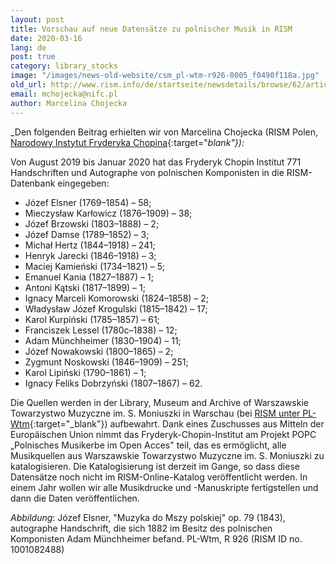 ```yaml
---
layout: post
title: Vorschau auf neue Datensätze zu polnischer Musik in RISM
date: 2020-03-16
lang: de
post: true
category: library_stocks
image: "/images/news-old-website/csm_pl-wtm-r926-0005_f0490f118a.jpg"
old_url: http://www.rism.info/de/startseite/newsdetails/browse/62/article/64/preview-of-new-records-for-polish-music-in-rism.html
email: mchojecka@nifc.pl
author: Marcelina Chojecka
---
```



_Den folgenden Beitrag erhielten wir von Marcelina Chojecka (RISM Polen, [Narodowy Instytut Fryderyka Chopina](https://nifc.pl/pl){:target="_blank"}):_

Von August 2019 bis Januar 2020 hat das Fryderyk Chopin Institut 771 Handschriften und Autographe von polnischen Komponisten in die RISM-Datenbank eingegeben:

- Józef Elsner (1769–1854) – 58;
- Mieczysław Karłowicz (1876–1909) – 38;
- Józef Brzowski (1803–1888) – 2;
- Józef Damse (1789–1852) – 3;
- Michał Hertz (1844–1918) – 241;
- Henryk Jarecki (1846–1918) – 3;
- Maciej Kamieński (1734–1821) – 5;
- Emanuel Kania (1827–1887) – 1;
- Antoni Kątski (1817–1899) – 1;
- Ignacy Marceli Komorowski (1824–1858) – 2;
- Władysław Józef Krogulski (1815–1842) – 17;
- Karol Kurpiński (1785–1857) – 61;
- Franciszek Lessel (1780c–1838) – 12;
- Adam Münchheimer (1830–1904) – 11;
- Józef Nowakowski (1800–1865) – 2;
- Zygmunt Noskowski (1846–1909) – 251;
- Karol Lipiński (1790–1861) – 1;
- Ignacy Feliks Dobrzyński (1807–1867) – 62.



Die Quellen werden in der Library, Museum and Archive of Warszawskie Towarzystwo Muzyczne im. S. Moniuszki in Warschau (bei [RISM unter PL-Wtm](https://opac.rism.info/search?View=rism&siglum=PL-Wtm){:target="_blank"}) aufbewahrt. Dank eines Zuschusses aus Mitteln der Europäischen Union nimmt das Fryderyk-Chopin-Institut am Projekt POPC „Polnisches Musikerbe im Open Acces" teil, das es ermöglicht, alle Musikquellen aus Warszawskie Towarzystwo Muzyczne im. S. Moniuszki zu katalogisieren. Die Katalogisierung ist derzeit im Gange, so dass diese Datensätze noch nicht im RISM-Online-Katalog veröffentlicht werden. In einem Jahr wollen wir alle Musikdrucke und -Manuskripte fertigstellen und dann die Daten veröffentlichen.



_Abbildung_: Józef Elsner, "Muzyka do Mszy polskiej" op. 79 (1843), autographe Handschrift, die sich 1882 im Besitz des polnischen Komponisten Adam Münchheimer befand. PL-Wtm, R 926 (RISM ID no. 1001082488)



